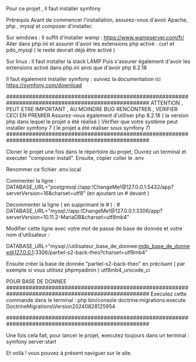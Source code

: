 Pour ce projet , il faut installer symfony 

Prérequis
Avant de commencer l'installation, assurez-vous d'avoir Apache, php , mysql et composer d'installer.

Sur windows :
Il suffit d'installer wamp : https://www.wampserver.com/fr/
Aller dans php.ini et assurer d'avoir les extensions php activé :
curl et pdo_mysql ( le reste devrait déjà être activé )






Sur linux :
Il faut installer la stack LAMP
Puis s'assurer également d'avoir les extensions activé dans php.ini ainsi que d'avoir php 8.2.18

Il faut également installer symfony : suiviez la documentation ici
https://symfony.com/download

####################################################################################################
ATTENTION , PEUT ETRE IMPORTANT , AU MOINDRE BUG RENCONTRER , VERIFIER CECI EN PREMIER
Assurez-vous également d'utiliser php 8.2.18 ( la version php dans lequel le projet a été réalisé )
Vérifier que votre système peut installer symfony 7 ( le projet a été réaliser sous symfony 7)
####################################################################################################

Cloner le projet
une fois dans le répertoire du projet,
Ouvrez un terminal et executer "composer install".
Ensuite, copier coller le .env

Renommer ce fichier .env.local

Commenter la ligne : DATABASE_URL="postgresql://app:!ChangeMe!@127.0.0.1:5432/app?serverVersion=16&charset=utf8" (en ajoutant un # devant )

Décommenter la ligne ( en supprimant le # ) : # DATABASE_URL="mysql://app:!ChangeMe!@127.0.0.1:3306/app?serverVersion=10.11.2-MariaDB&charset=utf8mb4"

Modifier cette ligne avec votre mot de passe de base de donnée et votre nom d'utilisateur :

DATABASE_URL="mysql://utilisateur_base_de_donnee:mdp_base_de_donnee@127.0.0.1:3306/partiel-s2-back-theo?charset=utf8mb4"

Ensuite créer la base de donnée "partiel-s2-back-theo" en précisant ( par exemple si vous utilisez phpmyadmin ) utf8mb4_unicode_ci

POUR BASE DE DONNEE
####################################################################################################
Executez cette commande dans le terminal : php bin/console doctrine:migrations:execute DoctrineMigrations\Version20240828125954

####################################################################################################

Une fois cela fait, pour lancer le projet, executez toujours dans un terminal :
symfony server:start

Et voilà ! vous pouvez à présent naviguer sur le site.



